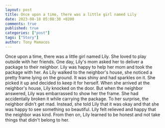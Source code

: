 ```yaml
---
layout: post
title: Once upon a time, there was a little girl named Lily
date: 2023-08-18 05:08:38 +0200
comments: true
published: true
categories: ["post"]
tags: ["Story"]
author: Tony Mamacos
---
```

Once upon a time, there was a little girl named Lily. She loved to play outside with her friends. One day, Lily's mom asked her to deliver a package to their neighbor. Lily was happy to help her mom and took the package with her.
As Lily walked to the neighbor's house, she noticed a pretty frame lying on the ground. It was shiny and had sparkles on it. She picked it up and decided to keep it for herself.
When she arrived at the neighbor's house, Lily knocked on the door. But when the neighbor answered, Lily was embarrassed to show her the frame. She had accidentally broken it while carrying the package.
To her surprise, the neighbor didn't get mad. Instead, she told Lily that it was okay and that she was happy to see something so beautiful. Lily felt relieved and happy that the neighbor was kind. From then on, Lily learned to be honest and not take things that didn't belong to her.
